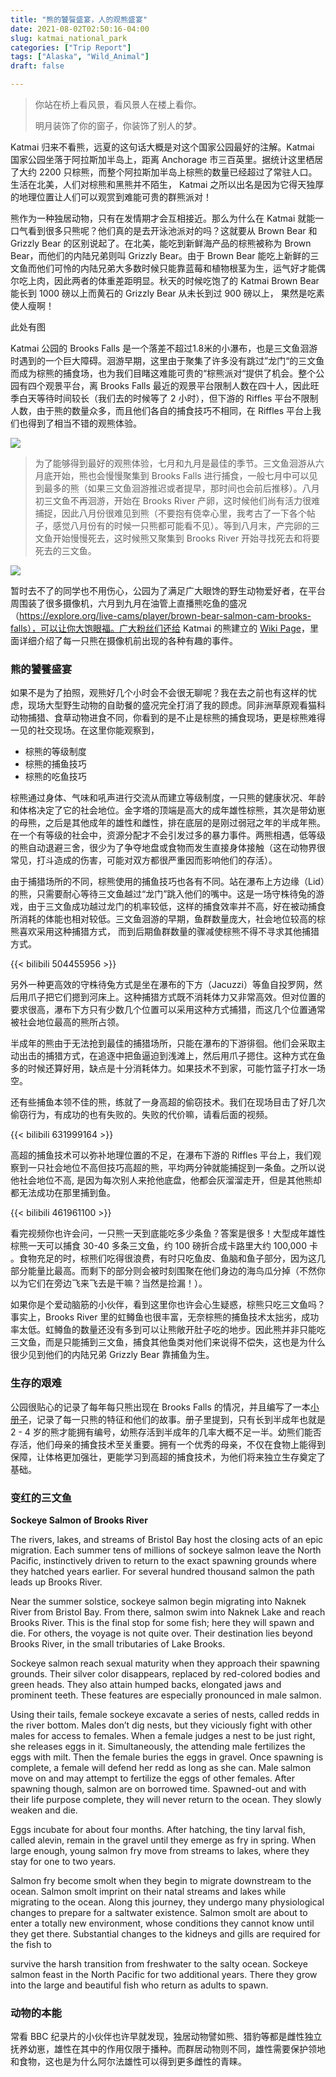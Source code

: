 ```yaml
---
title: "熊的饕餮盛宴，人的观熊盛宴"
date: 2021-08-02T02:50:16-04:00
slug: katmai_national_park
categories: ["Trip Report"]
tags: ["Alaska", "Wild_Animal"]
draft: false

---
```


> 你站在桥上看风景，看风景人在楼上看你。
>
> 明月装饰了你的窗子，你装饰了别人的梦。

Katmai 归来不看熊，远夏的这句话大概是对这个国家公园最好的注解。Katmai 国家公园坐落于阿拉斯加半岛上，距离 Anchorage 市三百英里。据统计这里栖居了大约 2200 只棕熊，而整个阿拉斯加半岛上棕熊的数量已经超过了常驻人口。生活在北美，人们对棕熊和黑熊并不陌生， Katmai 之所以出名是因为它得天独厚的地理位置让人们可以观赏到难能可贵的群熊派对！

熊作为一种独居动物，只有在发情期才会互相接近。那么为什么在 Katmai 就能一口气看到很多只熊呢？他们真的是去开泳池派对的吗？这就要从 Brown Bear 和 Grizzly Bear 的区别说起了。在北美，能吃到新鲜海产品的棕熊被称为 Brown Bear，而他们的内陆兄弟则叫 Grizzly Bear。由于 Brown Bear 能吃上新鲜的三文鱼而他们可怜的内陆兄弟大多数时候只能靠蓝莓和植物根茎为生，运气好才能偶尔吃上肉，因此两者的体重差距明显。秋天的时候吃饱了的 Katmai Brown Bear 能长到 1000 磅以上而黄石的 Grizzly Bear 从未长到过 900 磅以上， 果然是吃素使人瘦啊！

此处有图

Katmai 公园的 Brooks Falls 是一个落差不超过1.8米的小瀑布，也是三文鱼洄游时遇到的一个巨大障碍。洄游早期，这里由于聚集了许多没有跳过”龙门“的三文鱼而成为棕熊的捕食场，也为我们目睹这难能可贵的“棕熊派对“提供了机会。整个公园有四个观景平台，离 Brooks Falls 最近的观景平台限制人数在四十人，因此旺季白天等待时间较长（我们去的时候等了 2 小时），但下游的 Riffles 平台不限制人数，由于熊的数量众多，而且他们各自的捕食技巧不相同，在 Riffles 平台上我们也得到了相当不错的观熊体验。

![](https://www.nps.gov/katm/planyourvisit/images/Brooks-Camp-map-2020.tif?maxwidth=1200&maxheight=1200&autorotate=false)

> 为了能够得到最好的观熊体验，七月和九月是最佳的季节。三文鱼洄游从六月底开始，熊也会慢慢聚集到 Brooks Falls 进行捕食，一般七月中可以见到最多的熊（如果三文鱼洄游推迟或者提早，那时间也会前后推移）。八月初三文鱼不再洄游，开始在 Brooks River 产卵，这时候他们尚有活力很难捕捉，因此八月份很难见到熊（不要抱有侥幸心里，我考古了一下各个帖子，感觉八月份有的时候一只熊都可能看不见）。等到八月末，产完卵的三文鱼开始慢慢死去，这时候熊又聚集到 Brooks River 开始寻找死去和将要死去的三文鱼。

![](https://www.nps.gov/katm/planyourvisit/images/Bear-Viewing-Calendar-688-px.jpg?maxwidth=1200&maxheight=1200&autorotate=false)

暂时去不了的同学也不用伤心，公园为了满足广大眼馋的野生动物爱好者，在平台周围装了很多摄像机，六月到九月在油管上直播熊吃鱼的盛况（https://explore.org/live-cams/player/brown-bear-salmon-cam-brooks-falls），可以让你大饱眼福。广大粉丝们还给 Katmai 的熊建立的 [Wiki Page](https://katmai-bearcams.fandom.com/wiki/Katmai_Bearcams_Wiki)，里面详细介绍了每一只熊在摄像机前出现的各种有趣的事件。

### 熊的饕餮盛宴

如果不是为了拍照，观熊好几个小时会不会很无聊呢？我在去之前也有这样的忧虑，现场大型野生动物的自助餐的盛况完全打消了我的顾虑。同非洲草原观看猫科动物捕猎、食草动物进食不同，你看到的是不止是棕熊的捕食现场，更是棕熊难得一见的社交现场。在这里你能观察到，

- 棕熊的等级制度
- 棕熊的捕鱼技巧
- 棕熊的吃鱼技巧

棕熊通过身体、气味和吼声进行交流从而建立等级制度，一只熊的健康状况、年龄和体格决定了它的社会地位。金字塔的顶端是高大的成年雄性棕熊，其次是带幼崽的母熊，之后是其他成年的雄性和雌性，排在底层的是刚过弱冠之年的半成年熊。在一个有等级的社会中，资源分配才不会引发过多的暴力事件。两熊相遇，低等级的熊自动退避三舍，很少为了争夺地盘或食物而发生直接身体接触（这在动物界很常见，打斗造成的伤害，可能对双方都很严重因而影响他们的存活）。

由于捕猎场所的不同，棕熊使用的捕鱼技巧也各有不同。站在瀑布上方边缘（Lid）的熊，只需要耐心等待三文鱼越过“龙门”跳入他们的嘴中。这是一场守株待兔的游戏，由于三文鱼成功越过龙门的机率较低，这样的捕食效率并不高，好在被动捕食所消耗的体能也相对较低。三文鱼洄游的早期，鱼群数量庞大，社会地位较高的棕熊喜欢采用这种捕猎方式， 而到后期鱼群数量的骤减使棕熊不得不寻求其他捕猎方式。

{{< bilibili 504455956 >}}

另外一种更高效的守株待兔方式是坐在瀑布的下方（Jacuzzi）等鱼自投罗网，然后用爪子把它们摁到河床上。这种捕猎方式既不消耗体力又非常高效。但对位置的要求很高，瀑布下方只有少数几个位置可以采用这种方式捕猎，而这几个位置通常被社会地位最高的熊所占领。

半成年的熊由于无法抢到最佳的捕猎场所，只能在瀑布的下游徘徊。他们会采取主动出击的捕猎方式，在追逐中把鱼逼迫到浅滩上，然后用爪子摁住。这种方式在鱼多的时候还算好用，缺点是十分消耗体力。如果技术不到家，可能竹篮子打水一场空。

还有些捕鱼本领不佳的熊，练就了一身高超的偷窃技术。我们在现场目击了好几次偷窃行为，有成功的也有失败的。失败的代价嘛，请看后面的视频。

{{< bilibili 631999164 >}}

高超的捕鱼技术可以弥补地理位置的不足，在瀑布下游的 Riffles 平台上，我们观察到一只社会地位不高但技巧高超的熊，平均两分钟就能捕捉到一条鱼。之所以说他社会地位不高, 是因为每次别人来抢他底盘，他都会灰溜溜走开，但是其他熊却都无法成功在那里捕到鱼。

{{< bilibili 461961100 >}}

看完视频你也许会问，一只熊一天到底能吃多少条鱼？答案是很多！大型成年雄性棕熊一天可以捕食 30-40 多条三文鱼，约 100 磅折合成卡路里大约 100,000 卡 。食物充足的时，棕熊们吃得很浪费，有时只吃鱼皮、鱼脑和鱼子部分，因为这几部分能量比最高。而剩下的部分则会被时刻围聚在他们身边的海鸟瓜分掉（不然你以为它们在旁边飞来飞去是干嘛？当然是捡漏！）。

如果你是个爱动脑筋的小伙伴，看到这里你也许会心生疑惑，棕熊只吃三文鱼吗？事实上，Brooks River 里的虹鳟鱼也很丰富，无奈棕熊的捕鱼技术太拙劣，成功率太低。虹鳟鱼的数量还没有多到可以让熊敞开肚子吃的地步。因此熊并非只能吃三文鱼，而是只能捕到三文鱼，捕食其他鱼类对他们来说得不偿失，这也是为什么很少见到他们的内陆兄弟 Grizzly  Bear 靠捕鱼为生。

### 生存的艰难

公园很贴心的记录了每年每只熊出现在 Brooks Falls 的情况，并且编写了一本[小册子](https://www.nps.gov/katm/learn/photosmultimedia/ebooks.htm)，记录了每一只熊的特征和他们的故事。册子里提到，只有长到半成年也就是 2 - 4 岁的熊才能拥有编号，幼熊存活到半成年的几率大概不足一半。幼熊们能否存活，他们母亲的捕食技术至关重要。拥有一个优秀的母亲，不仅在食物上能得到保障，让体格更加强壮，更能学习到高超的捕食技术，为他们将来独立生存奠定了基础。

### 变红的三文鱼

**Sockeye Salmon of Brooks River**

The rivers, lakes, and streams of Bristol Bay host the closing acts of an epic migration. Each summer tens of millions of sockeye salmon leave the North Pacific, instinctively driven to return to the exact spawning grounds where they hatched years earlier. For several hundred thousand salmon the path leads up Brooks River.

Near the summer solstice, sockeye salmon begin migrating into Naknek River from Bristol Bay. From there, salmon swim into Naknek Lake and reach Brooks River. This is the final stop for some fish; here they will spawn and die. For others, the voyage is not quite over. Their destination lies beyond Brooks River, in the small tributaries of Lake Brooks.

Sockeye salmon reach sexual maturity when they approach their spawning grounds. Their silver color disappears, replaced by red-colored bodies and green heads. They also attain humped backs, elongated jaws and prominent teeth. These features are especially pronounced in male salmon.

Using their tails, female sockeye excavate a series of nests, called redds in the river bottom. Males don’t dig nests, but they viciously fight with other males for access to females. When a female judges a nest to be just right, she releases eggs in it. Simultaneously, the attending male fertilizes the eggs with milt. Then the female buries the eggs in gravel. Once spawning is complete, a female will defend her redd as long as she can. Male salmon move on and may attempt to fertilize the eggs of other females. After spawning though, salmon are on borrowed time. Spawned-out and with their life purpose complete, they will never return to the ocean. They slowly weaken and die.

Eggs incubate for about four months. After hatching, the tiny larval fish, called alevin, remain in the gravel until they emerge as fry in spring. When large enough, young salmon fry move from streams to lakes, where they stay for one to two years.

Salmon fry become smolt when they begin to migrate downstream to the ocean. Salmon smolt imprint on their natal streams and lakes while migrating to the ocean. Along this journey, they undergo many physiological changes to prepare for a saltwater existence. Salmon smolt are about to enter a totally new environment, whose conditions they cannot know until they get there. Substantial changes to the kidneys and gills are required for the fish to

survive the harsh transition from freshwater to the salty ocean. Sockeye salmon feast in the North Pacific for two additional years. There they grow into the large and beautiful fish who return as adults to spawn.

### 动物的本能

常看 BBC 纪录片的小伙伴也许早就发现，独居动物譬如熊、猎豹等都是雌性独立抚养幼崽，雄性在其中的作用仅限于播种。而群居动物则不同，雄性需要保护领地和食物，这也是为什么阿尔法雄性可以得到更多雌性的青睐。


